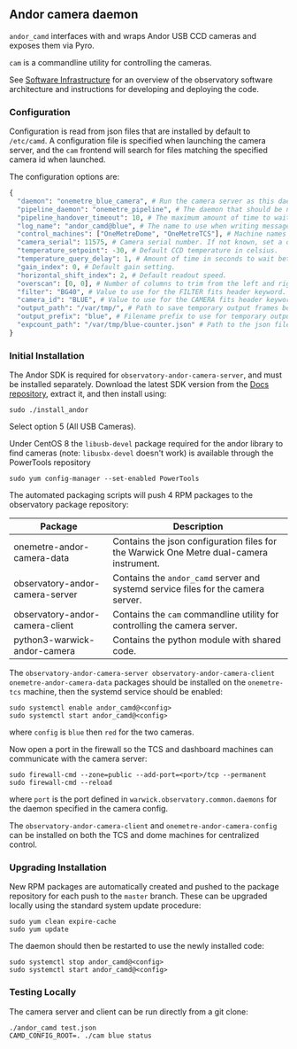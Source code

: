 ## Andor camera daemon

`andor_camd` interfaces with and wraps Andor USB CCD cameras and exposes them via Pyro.

`cam` is a commandline utility for controlling the cameras.

See [Software Infrastructure](https://github.com/warwick-one-metre/docs/wiki/Software-Infrastructure) for an overview of the observatory software architecture and instructions for developing and deploying the code.

### Configuration

Configuration is read from json files that are installed by default to `/etc/camd`.
A configuration file is specified when launching the camera server, and the `cam` frontend will search for files matching the specified camera id when launched.

The configuration options are:
```python
{
  "daemon": "onemetre_blue_camera", # Run the camera server as this daemon. Daemon types are registered in `warwick.observatory.common.daemons`.
  "pipeline_daemon": "onemetre_pipeline", # The daemon that should be notified to hand over newly saved frames for processing.
  "pipeline_handover_timeout": 10, # The maximum amount of time to wait for the pipeline daemon to accept a newly saved frame. The exposure sequence is aborted if this is exceeded.
  "log_name": "andor_camd@blue", # The name to use when writing messages to the observatory log.
  "control_machines": ["OneMetreDome", "OneMetreTCS"], # Machine names that are allowed to control (rather than just query) state. Machine names are registered in `warwick.observatory.common.IP`.
  "camera_serial": 11575, # Camera serial number. If not known, set a dummy value and look at the list reported when the daemon scans for cameras.
  "temperature_setpoint": -30, # Default CCD temperature in celsius.
  "temperature_query_delay": 1, # Amount of time in seconds to wait between querying the camera temperature and cooling status.
  "gain_index": 0, # Default gain setting.
  "horizontal_shift_index": 2, # Default readout speed.
  "overscan": [0, 0], # Number of columns to trim from the left and right of the image.
  "filter": "BG40", # Value to use for the FILTER fits header keyword.
  "camera_id": "BLUE", # Value to use for the CAMERA fits header keyword.
  "output_path": "/var/tmp/", # Path to save temporary output frames before they are handed to the pipeline daemon. This should match the pipeline incoming_data_path setting.
  "output_prefix": "blue", # Filename prefix to use for temporary output frames.
  "expcount_path": "/var/tmp/blue-counter.json" # Path to the json file that is used to track the continuous frame and shutter numbers.
}
```

### Initial Installation

The Andor SDK is required for `observatory-andor-camera-server`, and must be installed separately.
Download the latest SDK version from the [Docs repository](https://github.com/warwick-one-metre/docs/tree/master/andor/sdk), extract it, and then install using:
```
sudo ./install_andor
```
Select option 5 (All USB Cameras).

Under CentOS 8 the `libusb-devel` package required for the andor library to find cameras (note: `libusbx-devel` doesn't work) is available through the PowerTools repository
```
sudo yum config-manager --set-enabled PowerTools
```

The automated packaging scripts will push 4 RPM packages to the observatory package repository:

| Package           | Description |
| ----------------- | ------ |
| onemetre-andor-camera-data  | Contains the json configuration files for the Warwick One Metre dual-camera instrument. |
| observatory-andor-camera-server | Contains the `andor_camd` server and systemd service files for the camera server. |
| observatory-andor-camera-client | Contains the `cam` commandline utility for controlling the camera server. |
| python3-warwick-andor-camera | Contains the python module with shared code. |

The `observatory-andor-camera-server observatory-andor-camera-client onemetre-andor-camera-data` packages should be installed on the `onemetre-tcs` machine, then the systemd service should be enabled:
```
sudo systemctl enable andor_camd@<config>
sudo systemctl start andor_camd@<config>
```

where `config` is `blue` then `red` for the two cameras.

Now open a port in the firewall so the TCS and dashboard machines can communicate with the camera server:
```
sudo firewall-cmd --zone=public --add-port=<port>/tcp --permanent
sudo firewall-cmd --reload
```

where `port` is the port defined in `warwick.observatory.common.daemons` for the daemon specified in the camera config.

The `observatory-andor-camera-client` and `onemetre-andor-camera-config` can be installed on both the TCS and dome machines for centralized control.

### Upgrading Installation

New RPM packages are automatically created and pushed to the package repository for each push to the `master` branch.
These can be upgraded locally using the standard system update procedure:
```
sudo yum clean expire-cache
sudo yum update
```

The daemon should then be restarted to use the newly installed code:
```
sudo systemctl stop andor_camd@<config>
sudo systemctl start andor_camd@<config>
```

### Testing Locally

The camera server and client can be run directly from a git clone:
```
./andor_camd test.json
CAMD_CONFIG_ROOT=. ./cam blue status
```
